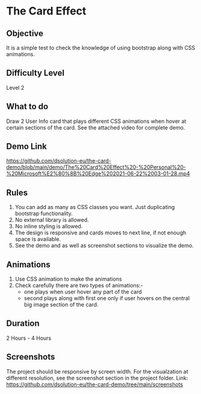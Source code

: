 # The Card Effect

## Objective
It is a simple test to check the knowledge of using bootstrap along with CSS animations.

## Difficulty Level
Level 2

## What to do
Draw 2 User Info card that plays different CSS animations when hover at certain sections of the card. See the attached video for complete demo.

## Demo Link
https://github.com/dsolution-eu/the-card-demo/blob/main/demo/The%20Card%20Effect%20-%20Personal%20-%20Microsoft%E2%80%8B%20Edge%202021-06-22%2003-01-28.mp4

## Rules
1. You can add as many as CSS classes you want. Just duplicating bootstrap functionality.
2. No external library is allowed.
3. No inline styling is allowed.
4. The design is responsive and cards moves to next line, if not enough space is available.
5. See the demo and as well as screenshot sections to visualize the demo.

## Animations
1. Use CSS animation to make the animations
2. Check carefully there are two types of animations:-
    - one plays when user hover any part of the card  
    - second plays along with first one only if user hovers on the central big image section of the card.


## Duration
2 Hours - 4 Hours

## Screenshots
The project should be responsive by screen width. For the visualzation at different resolution, see the screenshot section in the project folder.
Link: https://github.com/dsolution-eu/the-card-demo/tree/main/screenshots
